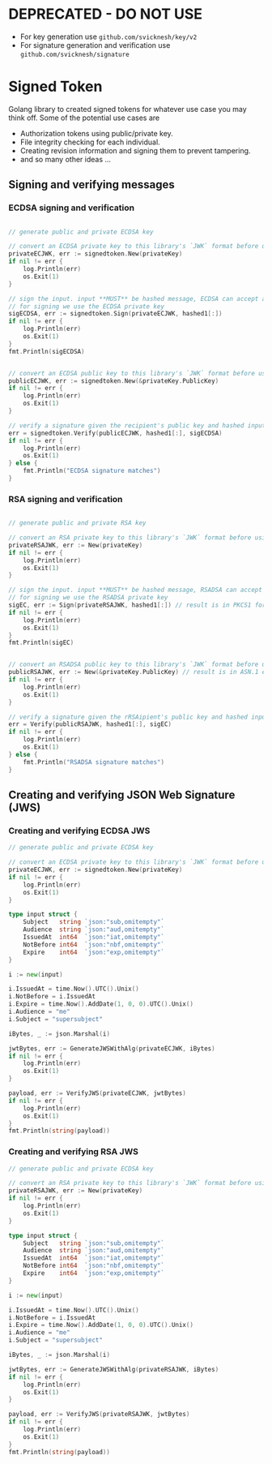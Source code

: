 # DEPRECATED - **DO NOT USE**
- For key generation use `github.com/svicknesh/key/v2`
- For signature generation and verification use `github.com/svicknesh/signature`

# Signed Token

Golang library to created signed tokens for whatever use case you may think off. Some of the potential use cases are
- Authorization tokens using public/private key.
- File integrity checking for each individual.
- Creating revision information and signing them to prevent tampering.
- and so many other ideas ...


## Signing and verifying messages

### ECDSA signing and verification
```go

// generate public and private ECDSA key

// convert an ECDSA private key to this library's `JWK` format before using.
privateECJWK, err := signedtoken.New(privateKey)
if nil != err {
    log.Println(err)
    os.Exit(1)
}

// sign the input. input **MUST** be hashed message, ECDSA can accept any hashed input, SHA2 or SHA3 preferred
// for signing we use the ECDSA private key
sigECDSA, err := signedtoken.Sign(privateECJWK, hashed1[:])
if nil != err {
    log.Println(err)
    os.Exit(1)
}
fmt.Println(sigECDSA)


// convert an ECDSA public key to this library's `JWK` format before using.
publicECJWK, err := signedtoken.New(&privateKey.PublicKey)
if nil != err {
    log.Println(err)
    os.Exit(1)
}

// verify a signature given the recipient's public key and hashed input (as used for signing)
err = signedtoken.Verify(publicECJWK, hashed1[:], sigECDSA)
if nil != err {
    log.Println(err)
    os.Exit(1)
} else {
    fmt.Println("ECDSA signature matches")
}

```


### RSA signing and verification
```go

// generate public and private RSA key

// convert an RSA private key to this library's `JWK` format before using.
privateRSAJWK, err := New(privateKey)
if nil != err {
    log.Println(err)
    os.Exit(1)
}

// sign the input. input **MUST** be hashed message, RSADSA can accept any hashed input, SHA2 or SHA3 preferred
// for signing we use the RSADSA private key
sigEC, err := Sign(privateRSAJWK, hashed1[:]) // result is in PKCS1 format in bytes
if nil != err {
    log.Println(err)
    os.Exit(1)
}
fmt.Println(sigEC)


// convert an RSADSA public key to this library's `JWK` format before using.
publicRSAJWK, err := New(&privateKey.PublicKey) // result is in ASN.1 encoding for the values of `R` and `S` in bytes
if nil != err {
    log.Println(err)
    os.Exit(1)
}

// verify a signature given the rRSAipient's public key and hashed input (as used for signing)
err = Verify(publicRSAJWK, hashed1[:], sigEC)
if nil != err {
    log.Println(err)
    os.Exit(1)
} else {
    fmt.Println("RSADSA signature matches")
}

```


## Creating and verifying JSON Web Signature (JWS)

### Creating and verifying ECDSA JWS
```go
// generate public and private ECDSA key

// convert an ECDSA private key to this library's `JWK` format before using.
privateECJWK, err := signedtoken.New(privateKey)
if nil != err {
    log.Println(err)
    os.Exit(1)
}

type input struct {
    Subject   string `json:"sub,omitempty"`
    Audience  string `json:"aud,omitempty"`
    IssuedAt  int64  `json:"iat,omitempty"`
    NotBefore int64  `json:"nbf,omitempty"`
    Expire    int64  `json:"exp,omitempty"`
}

i := new(input)

i.IssuedAt = time.Now().UTC().Unix()
i.NotBefore = i.IssuedAt
i.Expire = time.Now().AddDate(1, 0, 0).UTC().Unix()
i.Audience = "me"
i.Subject = "supersubject"

iBytes, _ := json.Marshal(i)

jwtBytes, err := GenerateJWSWithAlg(privateECJWK, iBytes)
if nil != err {
    log.Println(err)
    os.Exit(1)
}

payload, err := VerifyJWS(privateECJWK, jwtBytes)
if nil != err {
    log.Println(err)
    os.Exit(1)
}
fmt.Println(string(payload))

```


### Creating and verifying RSA JWS
```go
// generate public and private ECDSA key

// convert an RSA private key to this library's `JWK` format before using.
privateRSAJWK, err := New(privateKey)
if nil != err {
    log.Println(err)
    os.Exit(1)
}

type input struct {
    Subject   string `json:"sub,omitempty"`
    Audience  string `json:"aud,omitempty"`
    IssuedAt  int64  `json:"iat,omitempty"`
    NotBefore int64  `json:"nbf,omitempty"`
    Expire    int64  `json:"exp,omitempty"`
}

i := new(input)

i.IssuedAt = time.Now().UTC().Unix()
i.NotBefore = i.IssuedAt
i.Expire = time.Now().AddDate(1, 0, 0).UTC().Unix()
i.Audience = "me"
i.Subject = "supersubject"

iBytes, _ := json.Marshal(i)

jwtBytes, err := GenerateJWSWithAlg(privateRSAJWK, iBytes)
if nil != err {
    log.Println(err)
    os.Exit(1)
}

payload, err := VerifyJWS(privateRSAJWK, jwtBytes)
if nil != err {
    log.Println(err)
    os.Exit(1)
}
fmt.Println(string(payload))

```
